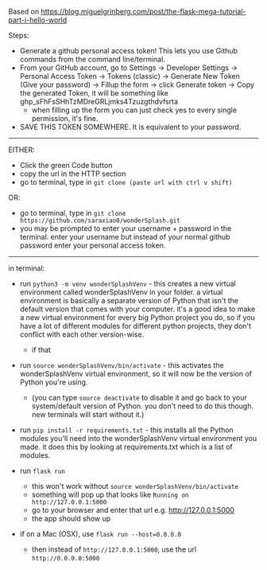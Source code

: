 Based on https://blog.miguelgrinberg.com/post/the-flask-mega-tutorial-part-i-hello-world

Steps:

* Generate a github personal access token! This lets you use Github commands from the command line/terminal.
* From your GitHub account, go to Settings → Developer Settings → Personal Access Token → Tokens (classic) → Generate New Token (Give your password) → Fillup the form → click Generate token → Copy the generated Token, it will be something like ghp_sFhFsSHhTzMDreGRLjmks4Tzuzgthdvfsrta
   * when filling up the form you can just check yes to every single permission, it's fine.
* SAVE THIS TOKEN SOMEWHERE. It is equivalent to your password. 

----

EITHER:

* Click the green Code button
* copy the url in the HTTP section
* go to terminal, type in `git clone (paste url with ctrl v shift)`

OR:

* go to terminal, type in `git clone https://github.com/saraxiao0/wonderSplash.git`
* you may be prompted to enter your username + password in the terminal. enter your username but instead of your normal github password enter your personal access token.

----

in terminal:
* run `python3 -m venv wonderSplashVenv` - this creates a new virtual environment called wonderSplashVenv in your folder. a virtual environment is basically a separate version of Python that isn't the default version that comes with your computer. it's a good idea to make a new virtual environment for every big Python project you do, so if you have a lot of different modules for different python projects, they don't conflict with each other version-wise.
    * if that 
* run `source wonderSplashVenv/bin/activate` - this activates the wonderSplashVenv virtual environment, so it will now be the version of Python you're using.
    * (you can type `source deactivate` to disable it and go back to your system/default version of Python. you don't need to do this though. new terminals will start without it.)
* run `pip install -r requirements.txt` - this installs all the Python modules you'll need into the wonderSplashVenv virtual environment you made. it does this by looking at requirements.txt which is a list of modules.

* run `flask run`
  * this won't work without `source wonderSplashVenv/bin/activate`
  * something will pop up that looks like `Running on http://127.0.0.1:5000`
  * go to your browser and enter that url e.g. http://127.0.0.1:5000
  * the app should show up
* if on a Mac (OSX), use `flask run --host=0.0.0.0`
  * then instead of `http://127.0.0.1:5000`, use the url `http://0.0.0.0:5000`
